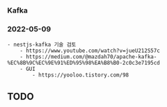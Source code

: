 ### Kafka

### 2022-05-09
    - nestjs-kafka 기술 검토
        - https://www.youtube.com/watch?v=jueU212S57c
        - https://medium.com/@mazdah70/apache-kafka-%EC%8B%9C%EC%9E%91%ED%95%98%EA%B8%B0-2c0c3e7195cd
        - GUI
            - https://yooloo.tistory.com/98

## TODO